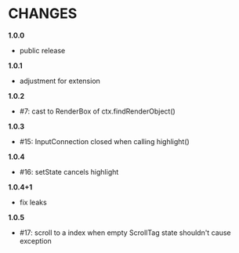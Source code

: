 # CHANGES

**1.0.0**
* public release

**1.0.1**
* adjustment for extension

**1.0.2**
* #7: cast to RenderBox of ctx.findRenderObject()

**1.0.3**
* #15: InputConnection closed when calling highlight()

**1.0.4**
* #16: setState cancels highlight

**1.0.4+1**
* fix leaks

**1.0.5**
* #17: scroll to a index when empty ScrollTag state shouldn't cause exception